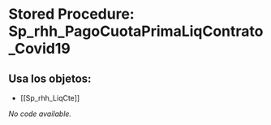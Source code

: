 # Stored Procedure: Sp_rhh_PagoCuotaPrimaLiqContrato_Covid19

## Usa los objetos:
- [[Sp_rhh_LiqCte]]

*No code available.*

